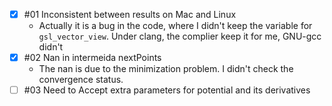 <!--
 * @Description  : The ISSUES in the Code need to be solved
 * @Author       : Yongcheng Wu
 * @Date         : 2020-01-15 19:47:42
 * @LastEditors  : Yongcheng Wu
 * @LastEditTime : 2020-01-16 13:32:00
 -->
- [x] #01 Inconsistent between results on Mac and Linux
    - Actually it is a bug in the code, where I didn't keep the variable for `gsl_vector_view`. Under clang, the complier keep it for me, GNU-gcc didn't
- [x] #02 Nan in intermeida nextPoints
    - The nan is due to the minimization problem. I didn't check the convergence status.
- [ ] #03 Need to Accept extra parameters for potential and its derivatives